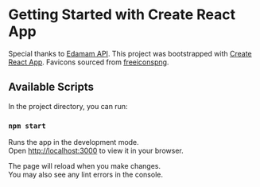 # Getting Started with Create React App

Special thanks to [Edamam API](https://developer.edamam.com/attribution). This project was bootstrapped with [Create React App](https://github.com/facebook/create-react-app). Favicons sourced from [freeiconspng](https://www.freeiconspng.com/).

## Available Scripts

In the project directory, you can run:

### `npm start`

Runs the app in the development mode.\
Open [http://localhost:3000](http://localhost:3000) to view it in your browser.

The page will reload when you make changes.\
You may also see any lint errors in the console.
